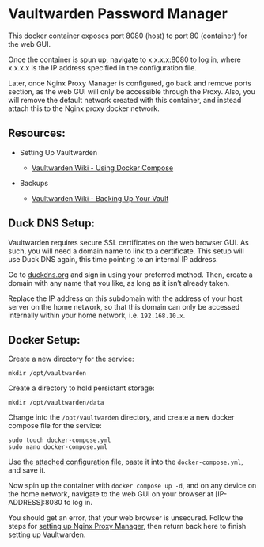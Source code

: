 # Vaultwarden Password Manager

This docker container exposes port 8080 (host) to port 80 (container) for the web GUI. 
  
Once the container is spun up, navigate to x.x.x.x:8080 to log in, where x.x.x.x is the IP address specified in the configuration file.   

Later, once Nginx Proxy Manager is configured, go back and remove ports section, as the web GUI will only be accessible through the Proxy. Also, you will remove the default network created with this container, and instead attach this to the Nginx proxy docker network.  


## Resources:
* Setting Up Vaultwarden
  * [Vaultwarden Wiki - Using Docker Compose](https://github.com/dani-garcia/vaultwarden/wiki/Using-Docker-Compose)
    
* Backups
  * [Vaultwarden Wiki - Backing Up Your Vault](https://github.com/dani-garcia/vaultwarden/wiki/Backing-up-your-vault)  


## Duck DNS Setup:

Vaultwarden requires secure SSL certificates on the web browser GUI. As such, you will need a domain name to link to a certificate. This setup will use Duck DNS again, this time pointing to an internal IP address.    

Go to [duckdns.org](https://www.duckdns.org/) and sign in using your preferred method. Then, create a domain with any name that you like, as long as it isn’t already taken.  

Replace the IP address on this subdomain with the address of your host server on the home network, so that this domain can only be accessed internally within your home network, i.e. `192.168.10.x`.     


## Docker Setup:  

Create a new directory for the service:

  ```
  mkdir /opt/vaultwarden
  ```

Create a directory to hold persistant storage:  

  ```
  mkdir /opt/vaultwarden/data
  ```  

Change into the `/opt/vaultwarden` directory, and create a new docker compose file for the service:

  ```
  sudo touch docker-compose.yml
  sudo nano docker-compose.yml 
  ```

Use [the attached configuration file](docker-compose.yml), paste it into the `docker-compose.yml`, and save it.  

Now spin up the container with `docker compose up -d`, and on any device on the home network, navigate to the web GUI on your browser at [IP-ADDRESS]:8080 to log in.  

You should get an error, that your web browser is unsecured.  Follow the steps for [setting up Nginx Proxy Manager](/home-server/Nginx-Proxy-Manager/GUIDE.md), then return back here to finish setting up Vaultwarden.  

